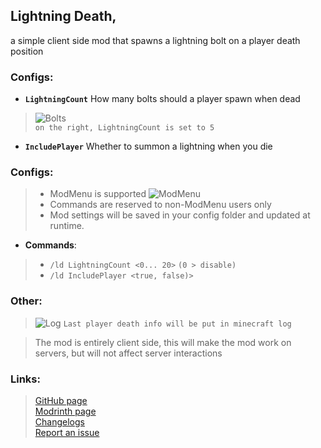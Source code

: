 ## Lightning Death,
a simple client side mod that spawns a lightning bolt on a player death position

### Configs:

- **`LightningCount`** How many bolts should a player spawn when dead
> ![Bolts](https://i.imgur.com/uk3Ikzk.gif)  
> `on the right, LightningCount is set to 5`
- **`IncludePlayer`** Whether to summon a lightning when you die

### Configs:
> - ModMenu is supported
> ![ModMenu](https://cdn.modrinth.com/data/cached_images/b06bbe6ae56458da925209028803830b21c22fde_0.webp)
> - Commands are reserved to non-ModMenu users only
> - Mod settings will be saved in your config folder and updated at runtime.

- **Commands**:
> - `/ld LightningCount <0... 20>` `(0 > disable)`
> - `/ld IncludePlayer <true, false)>`

### Other:
> ![Log](https://cdn.modrinth.com/data/cached_images/16d018049bf4a22d310045ae3738951df31098f0.png)
> `Last player death info will be put in minecraft log`

> The mod is entirely client side, this will make the mod work on servers, but will not affect server interactions

### Links:
> [GitHub page](https://github.com/Flavio6561/LightningDeath)  
> [Modrinth page](https://modrinth.com/mod/lightningdeath)  
> [Changelogs](https://github.com/Flavio6561/LightningDeath/wiki/Version-changelogs)  
> [Report an issue](https://github.com/Flavio6561/LightningDeath/issues)